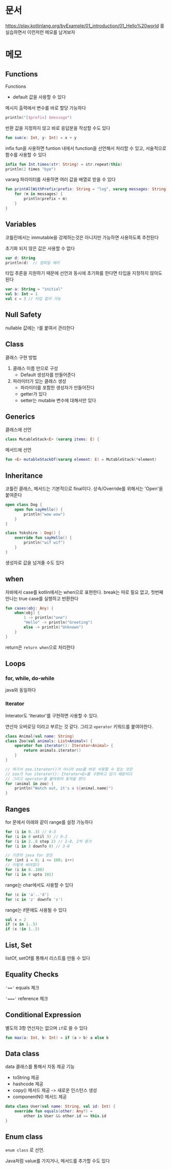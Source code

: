 # 문서
https://play.kotlinlang.org/byExample/01_introduction/01_Hello%20world 를 실습하면서 이런저런 메모를 남겨보자

# 메모
## Functions
Functions
- default 값을 사용할 수 있다

메시지 출력에서 변수를 바로 할당 가능하다
```kotlin
println("[$prefix] $message")
```

반환 값을 지정하지 않고 바로 응답분을 작성할 수도 있다
```kotlin
fun sum(x: Int, y: Int) = x + y
```

infix fun을 사용하면 funtion 내에서 function을 선언해서 처리할 수 있고, 서술적으로 함수를 사용할 수 있다
```kotlin
infix fun Int.times(str: String) = str.repeat(this)
println(2 times "bye")
```

vararg 파라미터를 사용하면 여러 값을 배열로 받을 수 있다
```kotlin
fun printAllWithPrefix(prefix: String = "log", vararg messages: String) {
    for (m in messages) {
        println(prefix + m)
    }
}
```

## Variables
코틀린에서는 immutable을 강제하는것은 아니지만 가능하면 사용하도록 추천된다

초기화 되지 않은 값은 사용할 수 없다
```kotlin
var d: String
println(d)  // 컴파일 에러
```

타입 추론을 지원하기 때문에 선언과 동시에 초기화를 한다면 타입을 지정하지 않아도 된다
```kt
var a: String = "initial"
val b: Int = 1
val c = 3 // 타입 없이 가능
```

## Null Safety
nullable 값에는 `?`를 붙여서 관리한다

## Class
클래스 구현 방법
1. 클래스 이름 만으로 구성
   - Default 생성자를 만들어준다
2. 파라미터가 있는 클래스 생성
   - 파라미터를 포함한 생성자가 만들어진다
   - getter가 있다
   - setter는 mutable 변수에 대해서만 있다

## Generics
클래스에 선언
```kt
class MutableStack<E> (vararg items: E) {
```

메서드에 선언
```kt
fun <E> mutableStackOf(vararg element: E) = MutableStack(*element)
```

## Inheritance
코틀린 클래스, 메서드는 기본적으로 final이다. 상속/Override를 위해서는 'Open'을 붙여준다
```kt
open class Dog {
    open fun sayHello() {
        println("wow wow")
    }
}

class Yokshire : Dog() {
    override fun sayHello() {
        println("wif wif")
    }
}
```

생성자로 값을 넘겨줄 수도 있다

## when
자바에서 case를 kotlin에서는 when으로 표현한다. break는 따로 필요 없고, 첫번째 만나는 true case를 실행하고 반환한다
```kt
fun cases(obj: Any) {
    when(obj) {
        1 -> println("one")
        "Hello" -> println("Greeting")
        else -> println("Unknown")
    }
}
```
return은 `return when`으로 처리한다

## Loops
### for, while, do-while
java와 동일하다

### Iterator
Interator도 'Iterator<E>'를 구현하면 사용할 수 있다. 

연산자 오버로딩 이라고 부르는 것 같다. 그리고 `operator` 키워드를 붙여야한다.
```kt
class Animal(val name: String)
class Zoo(val animals: List<Animal>) {
    operator fun iterator(): Iterator<Animal> {
        return animals.iterator()
    }
}

// 여기서 zoo.iterator()가 아니라 zoo를 바로 사용할 수 있는 것은
// zoo가 fun iterator(): Iterator<E>를 구현하고 있기 때문이다
// 그리고 operator를 붙여줘야 동작을 한다 
for (animal in zoo) {
    println("Watch out, it's a ${animal.name}")
}
```

## Ranges
for 문에서 아래와 같이 range를 설정 가능하다
```kt
for (i in 0..3) // 0-3
for (i in 0 until 3) // 0-2
for (i in 2..8 step 2) // 2-8, 2씩 증가
for (i in 3 downTo 0) // 3-0

// 기존의 java for 문은
for (int i = 0; i <= 100; i++)
// 이렇게 써야겠다
for (i in 0..100)
for (i in 0 upto 101)
```

range는 char에서도 사용할 수 있다
```kt
for (c in 'a'..'d')
for (c in 'z' downTo 's')
```

range는 if문에도 사용될 수 있다
```kt
val x = 2
if (x in 1..5)
if (x !in 1..5)
```

## List, Set
listOf, setOf를 통해서 리스트를 만들 수 있다

## Equality Checks
`'=='` equals 체크

`'==='` reference 체크

## Conditional Expression
별도의 3항 연산자는 없으며 `if`로 쓸 수 있다
```kt
fun max(a: Int, b: Int) = if (a > b) a else b
```

## Data class
data 클래스를 통해서 자동 제공 기능
- toString 제공
- hashcode 제공
- copy() 메서드 제공 -> 새로운 인스턴스 생성
- componentN() 메서드 제공

```kt
data class User(val name: String, val id: Int) {
    override fun equals(other: Any?) =
        other is User && other.id == this.id
}
```

## Enum class
`enum class` 로 선언. 

Java처럼 value를 가지거나, 메서드를 추가할 수도 있다

